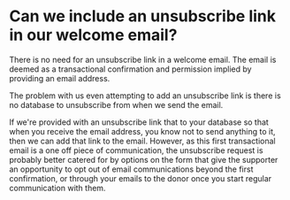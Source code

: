 # Can we include an unsubscribe link in our welcome email?

There is no need for an unsubscribe link in a welcome email. The email
is deemed as a transactional confirmation and permission implied by
providing an email address.

The problem with us even attempting to add an unsubscribe link is there
is no database to unsubscribe from when we send the email.

If we\'re provided with an unsubscribe link that to your database so
that when you receive the email address, you know not to send anything
to it, then we can add that link to the email. However, as this first
transactional email is a one off piece of communication, the unsubscribe
request is probably better catered for by options on the form that give
the supporter an opportunity to opt out of email communications beyond
the first confirmation, or through your emails to the donor once you
start regular communication with them.
